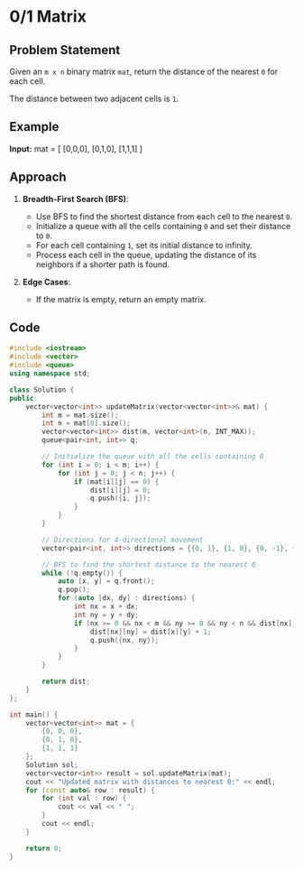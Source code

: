 # 0/1 Matrix

## Problem Statement

Given an `m x n` binary matrix `mat`, return the distance of the nearest `0` for each cell.

The distance between two adjacent cells is `1`.

## Example

**Input:**
mat = [ [0,0,0], [0,1,0], [1,1,1] ]


## Approach

1. **Breadth-First Search (BFS)**:
   - Use BFS to find the shortest distance from each cell to the nearest `0`.
   - Initialize a queue with all the cells containing `0` and set their distance to `0`.
   - For each cell containing `1`, set its initial distance to infinity.
   - Process each cell in the queue, updating the distance of its neighbors if a shorter path is found.

2. **Edge Cases**:
   - If the matrix is empty, return an empty matrix.

## Code

```cpp
#include <iostream>
#include <vector>
#include <queue>
using namespace std;

class Solution {
public:
    vector<vector<int>> updateMatrix(vector<vector<int>>& mat) {
        int m = mat.size();
        int n = mat[0].size();
        vector<vector<int>> dist(m, vector<int>(n, INT_MAX));
        queue<pair<int, int>> q;

        // Initialize the queue with all the cells containing 0
        for (int i = 0; i < m; i++) {
            for (int j = 0; j < n; j++) {
                if (mat[i][j] == 0) {
                    dist[i][j] = 0;
                    q.push({i, j});
                }
            }
        }

        // Directions for 4-directional movement
        vector<pair<int, int>> directions = {{0, 1}, {1, 0}, {0, -1}, {-1, 0}};

        // BFS to find the shortest distance to the nearest 0
        while (!q.empty()) {
            auto [x, y] = q.front();
            q.pop();
            for (auto [dx, dy] : directions) {
                int nx = x + dx;
                int ny = y + dy;
                if (nx >= 0 && nx < m && ny >= 0 && ny < n && dist[nx][ny] > dist[x][y] + 1) {
                    dist[nx][ny] = dist[x][y] + 1;
                    q.push({nx, ny});
                }
            }
        }

        return dist;
    }
};

int main() {
    vector<vector<int>> mat = {
        {0, 0, 0},
        {0, 1, 0},
        {1, 1, 1}
    };
    Solution sol;
    vector<vector<int>> result = sol.updateMatrix(mat);
    cout << "Updated matrix with distances to nearest 0:" << endl;
    for (const auto& row : result) {
        for (int val : row) {
            cout << val << " ";
        }
        cout << endl;
    }

    return 0;
}